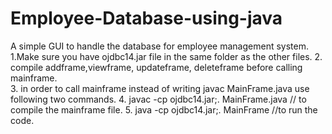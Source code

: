 # Employee-Database-using-java
A simple GUI to handle the database for employee management system. 
1.Make sure you have ojdbc14.jar file in the same folder as the other files. 
2. compile addframe,viewframe, updateframe, deleteframe before calling mainframe.  
3. in order to call mainframe instead of writing javac MainFrame.java use following two commands.
4.  javac -cp ojdbc14.jar;. MainFrame.java  // to compile the mainframe file. 
5. java -cp ojdbc14.jar;. MainFrame //to run the code. 
